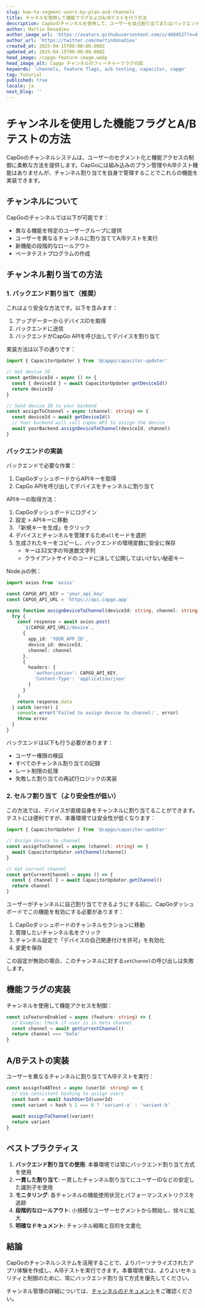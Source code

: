 ```yaml
---
slug: how-to-segment-users-by-plan-and-channels
title: チャネルを使用して機能フラグおよびA/Bテストを行う方法
description: CapGoのチャンネルを使用して、ユーザーを自己割り当てまたはバックエンドを使用して、機能フラグやA/Bテストを行う方法を学びましょう
author: Martin Donadieu
author_image_url: 'https://avatars.githubusercontent.com/u/4084527?v=4'
author_url: 'https://twitter.com/martindonadieu'
created_at: 2025-04-15T00:00:00.000Z
updated_at: 2025-04-15T00:00:00.000Z
head_image: /capgo-feature-image.webp
head_image_alt: Capgo チャンネルのフィーチャーフラグの図
keywords: 'channels, feature flags, a/b testing, capacitor, capgo'
tag: Tutorial
published: true
locale: ja
next_blog: ''
---
```

# チャンネルを使用した機能フラグとA/Bテストの方法

CapGoのチャンネルシステムは、ユーザーのセグメント化と機能アクセスの制御に柔軟な方法を提供します。CapGoには組み込みのプラン管理やA/Bテスト機能はありませんが、チャンネル割り当てを自身で管理することでこれらの機能を実装できます。

## チャンネルについて

CapGoのチャンネルでは以下が可能です：
- 異なる機能を特定のユーザーグループに提供
- ユーザーを異なるチャンネルに割り当ててA/Bテストを実行
- 新機能の段階的なロールアウト
- ベータテストプログラムの作成

## チャンネル割り当ての方法

### 1. バックエンド割り当て（推奨）

これはより安全な方法です。以下を含みます：
1. アップデーターからデバイスIDを取得
2. バックエンドに送信
3. バックエンドがCapGo APIを呼び出してデバイスを割り当て

実装方法は以下の通りです：

```typescript
import { CapacitorUpdater } from '@capgo/capacitor-updater'

// Get device ID
const getDeviceId = async () => {
  const { deviceId } = await CapacitorUpdater.getDeviceId()
  return deviceId
}

// Send device ID to your backend
const assignToChannel = async (channel: string) => {
  const deviceId = await getDeviceId()
  // Your backend will call CapGo API to assign the device
  await yourBackend.assignDeviceToChannel(deviceId, channel)
}
```

### バックエンドの実装

バックエンドで必要な作業：
1. CapGoダッシュボードからAPIキーを取得
2. CapGo APIを呼び出してデバイスをチャンネルに割り当て

APIキーの取得方法：
1. CapGoダッシュボードにログイン
2. 設定 > APIキーに移動
3. 「新規キーを生成」をクリック
4. デバイスとチャンネルを管理するため`all`モードを選択
5. 生成されたキーをコピーし、バックエンドの環境変数に安全に保存
   - キーは32文字の16進数文字列
   - クライアントサイドのコードに決して公開してはいけない秘密キー

Node.jsの例：

```typescript
import axios from 'axios'

const CAPGO_API_KEY = 'your_api_key'
const CAPGO_API_URL = 'https://api.capgo.app'

async function assignDeviceToChannel(deviceId: string, channel: string) {
  try {
    const response = await axios.post(
      `${CAPGO_API_URL}/device`,
      {
        app_id: 'YOUR_APP_ID',
        device_id: deviceId,
        channel: channel
      },
      {
        headers: {
          'authorization': CAPGO_API_KEY,
          'Content-Type': 'application/json'
        }
      }
    )
    return response.data
  } catch (error) {
    console.error('Failed to assign device to channel:', error)
    throw error
  }
}
```

バックエンドは以下も行う必要があります：
- ユーザー権限の検証
- すべてのチャンネル割り当ての記録
- レート制限の処理
- 失敗した割り当ての再試行ロジックの実装

### 2. セルフ割り当て（より安全性が低い）

この方法では、デバイスが直接自身をチャンネルに割り当てることができます。テストには便利ですが、本番環境では安全性が低くなります：

```typescript
import { CapacitorUpdater } from '@capgo/capacitor-updater'

// Assign device to channel
const assignToChannel = async (channel: string) => {
  await CapacitorUpdater.setChannel(channel)
}

// Get current channel
const getCurrentChannel = async () => {
  const { channel } = await CapacitorUpdater.getChannel()
  return channel
}
```

ユーザーがチャンネルに自己割り当てできるようにする前に、CapGoダッシュボードでこの機能を有効にする必要があります：

1. CapGoダッシュボードのチャンネルセクションに移動
2. 管理したいチャンネル名をクリック
3. チャンネル設定で「デバイスの自己関連付けを許可」を有効化
4. 変更を保存

この設定が無効の場合、このチャンネルに対する`setChannel`の呼び出しは失敗します。

## 機能フラグの実装

チャンネルを使用して機能アクセスを制御：

```typescript
const isFeatureEnabled = async (feature: string) => {
  // Example: Check if user is in beta channel
  const channel = await getCurrentChannel()
  return channel === 'beta'
}
```

## A/Bテストの実装

ユーザーを異なるチャンネルに割り当ててA/Bテストを実行：

```typescript
const assignToABTest = async (userId: string) => {
  // Use consistent hashing to assign users
  const hash = await hashUserId(userId)
  const variant = hash % 2 === 0 ? 'variant-a' : 'variant-b'
  
  await assignToChannel(variant)
  return variant
}
```

## ベストプラクティス

1. **バックエンド割り当ての使用**: 本番環境では常にバックエンド割り当て方式を使用
2. **一貫した割り当て**: 一貫したチャンネル割り当てにユーザーIDなどの安定した識別子を使用
3. **モニタリング**: 各チャンネルの機能使用状況とパフォーマンスメトリクスを追跡
4. **段階的なロールアウト**: 小規模なユーザーセグメントから開始し、徐々に拡大
5. **明確なドキュメント**: チャンネル戦略と目的を文書化

## 結論

CapGoのチャンネルシステムを活用することで、よりパーソナライズされたアプリ体験を作成し、A/Bテストを実行できます。本番環境では、よりよいセキュリティと制御のために、常にバックエンド割り当て方式を優先してください。

チャンネル管理の詳細については、[チャンネルのドキュメント](/docs/live-updates/channels/)をご確認ください。
